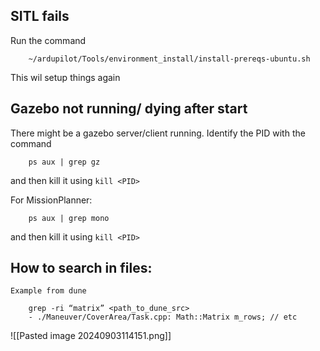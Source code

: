 


## SITL fails

Run the command 

		~/ardupilot/Tools/environment_install/install-prereqs-ubuntu.sh
This wil setup things again


## Gazebo not running/ dying after start

There might be a gazebo server/client running. Identify the PID with the command

		ps aux | grep gz
and then kill it using `kill <PID>`

For MissionPlanner: 

		ps aux | grep mono
	
and then kill it using `kill <PID>`



## How to search in files:

	Example from dune
	
		grep -ri “matrix” <path_to_dune_src>
		- ./Maneuver/CoverArea/Task.cpp: Math::Matrix m_rows; // etc

![[Pasted image 20240903114151.png]]